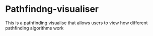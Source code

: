 # Pathfindng-visualiser
This is a pathfinding visualise that allows users to view how different pathfinding algorithms work 
